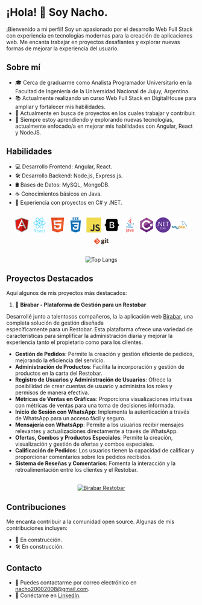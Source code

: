 # ¡Hola! 👋 Soy Nacho.
¡Bienvenido a mi perfil! Soy un apasionado por el desarrollo Web Full Stack con experiencia en tecnologías modernas para la creación de aplicaciones web. Me encanta trabajar en proyectos desafiantes y explorar nuevas formas de mejorar la experiencia del usuario.

## Sobre mí

- 🎓 Cerca de graduarme como Analista Programador Universitario en la Facultad de Ingeniería de la Universidad Nacional de Jujuy, Argentina.
- 📚 Actualmente realizando un curso Web Full Stack en DigitalHouse para ampliar y fortalecer mis habilidades.
- 💼 Actualmente en busca de proyectos en los cuales trabajar y contribuir.
- 🌱 Siempre estoy aprendiendo y explorando nuevas tecnologías, actualmente enfocado/a en mejorar mis habilidades con Angular, React y NodeJS. 

## Habilidades

- 💻 Desarrollo Frontend: Angular, React.
- 🛠️ Desarrollo Backend: Node.js, Express.js.
- 🛢️ Bases de Datos: MySQL, MongoDB.
- ☕ Conocimientos básicos en Java.
- 🎯 Experiencia con proyectos en C# y .NET.

<br>

<div align="center">
    <div>
        <img src="https://github.com/devicons/devicon/blob/master/icons/angularjs/angularjs-original.svg" title="Angular" alt="Angular" width="40" height="40"/>&nbsp;
        <img src="https://github.com/devicons/devicon/blob/master/icons/react/react-original-wordmark.svg" title="React" alt="React" width="40" height="40"/>&nbsp;
        <img src="https://github.com/devicons/devicon/blob/master/icons/html5/html5-original.svg" title="HTML5" alt="HTML" width="40" height="40"/>&nbsp;
        <img src="https://github.com/devicons/devicon/blob/master/icons/css3/css3-plain-wordmark.svg"  title="CSS3" alt="CSS" width="40" height="40"/>&nbsp;
        <img src="https://github.com/devicons/devicon/blob/master/icons/javascript/javascript-original.svg" title="JavaScript" alt="JavaScript" width="40"height="40"/>&nbsp;
        <img src="https://github.com/devicons/devicon/blob/master/icons/bootstrap/bootstrap-plain.svg" title="Bootstrap" alt="Bootstrap" width="40" height="40"/>&nbsp;
        <img src="https://github.com/devicons/devicon/blob/master/icons/java/java-original-wordmark.svg" title="Java" alt="Java" width="40" height="40"/>
        <img src="https://github.com/devicons/devicon/blob/master/icons/csharp/csharp-original.svg" title="C#" alt="C#" width="40" height="40"/>
        <img src="https://github.com/devicons/devicon/blob/master/icons/dotnetcore/dotnetcore-original.svg" title=".NET" alt=".NET" width="40" height="40"/>
        <img src="https://github.com/devicons/devicon/blob/master/icons/mysql/mysql-original-wordmark.svg" title="MySQL"  alt="MySQL" width="40" height="40"/>&nbsp;
        <img src="https://github.com/devicons/devicon/blob/master/icons/git/git-original-wordmark.svg" title="Git" alt="Git" width="40" height="40"/>
    </div>
</div>

<br>

<div align="center">
    <img src="https://github-readme-stats.vercel.app/api/top-langs/?username=nachopad&theme=tokyonight" alt="Top Langs">
</div>

## Proyectos Destacados

Aquí algunos de mis proyectos más destacados:

1. 🚀 **Birabar - Plataforma de Gestión para un Restobar**

  Desarrollé junto a talentosos compañeros, la la aplicación web [Birabar](https://birabar-frontend.onrender.com/principal), una completa solución de gestión diseñada     
  específicamente para un Restobar. Esta plataforma ofrece una variedad de características para simplificar la administración diaria y mejorar la experiencia tanto el 
  propietario como para los clientes.

   - **Gestión de Pedidos**: Permite la creación y gestión eficiente de pedidos, mejorando la eficiencia del servicio.
   - **Administración de Productos**: Facilita la incorporación y gestión de productos en la carta del Restobar.
   - **Registro de Usuarios y Administración de Usuarios**: Ofrece la posibilidad de crear cuentas de usuario y administra los roles y permisos de manera efectiva.
   - **Métricas de Ventas en Gráficas**: Proporciona visualizaciones intuitivas con métricas de ventas para una toma de decisiones informada.
   - **Inicio de Sesión con WhatsApp**: Implementa la autenticación a través de WhatsApp para un acceso fácil y seguro.
   - **Mensajería con WhatsApp**: Permite a los usuarios recibir mensajes relevantes y actualizaciones directamente a través de WhatsApp.
   - **Ofertas, Combos y Productos Especiales**: Permite la creación, visualización y gestión de ofertas y combos especiales.
   - **Calificación de Pedidos**: Los usuarios tienen la capacidad de calificar y proporcionar comentarios sobre los pedidos recibidos.
   - **Sistema de Reseñas y Comentarios**: Fomenta la interacción y la retroalimentación entre los clientes y el Restobar.

<br>

<div align="center">
    <a href="https://github.com/nachopad/birabar-restobar">
        <img src="https://github-readme-stats.vercel.app/api/pin/?username=nachopad&repo=birabar-restobar&theme=tokyonight" alt="Birabar Restobar">
    </a>
</div>

## Contribuciones

Me encanta contribuir a la comunidad open source. Algunas de mis contribuciones incluyen:

- 🌟 En construcción.
- 🛠️ En construcción.

## Contacto

- 📧 Puedes contactarme por correo electrónico en nacho20002008@gmail.com.
- 💼 Conéctame en [LinkedIn](https://www.linkedin.com/in/ignacio-padilla/).



